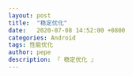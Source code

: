 ```yaml
---
layout: post
title:  "稳定优化"
date:   2020-07-08 14:52:00 +0800
categories: Android
tags: 性能优化
author: pepe
description: 『 稳定优化 』
---
```

































